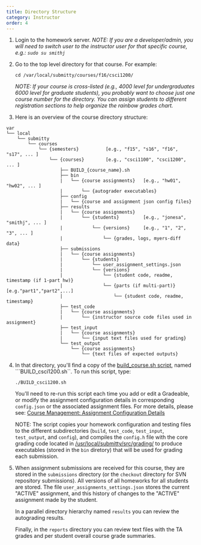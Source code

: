 ```yaml
---
title: Directory Structure
category: Instructor
order: 4
---
```


1. Login to the homework server.  _NOTE: If you are a developer/admin,
   you will need to switch user to the instructor user for that
   specific course, e.g.: `sudo su smithj`_


2. Go to the top level directory for that course.  For example:

   ``` 
   cd /var/local/submitty/courses/f16/csci1200/ 
   ```

   _NOTE: If your course is cross-listed (e.g., 4000 level for
   undergraduates 6000 level for graduate students), you probably want
   to choose just one course number for the directory.  You can assign
   students to different registration sections to help organize the
   rainbow grades chart._


3.  Here is an overview of the course directory structure:


   ```
   var
   └── local
       └── submitty
           └── courses
               └── {semesters}          [e.g., "f15", "s16", "f16", "s17", ... ]
                   └── {courses}        [e.g., "csci1100", "csci1200", ... ]
                       ├── BUILD_{course_name}.sh
                       ├── bin
                       |   └── {course assignments}   [e.g., "hw01", "hw02", ... ]
                       |       └── {autograder executables}
                       ├── config
                       |   └── {course and assignment json config files}
                       ├── results
                       |   └── {course assignments}
                       |       └── {students}         [e.g., "jonesa", "smithj", ... ]
                       |           └── {versions}     [e.g., "1", "2", "3", ... ]
                       |               └── {grades, logs, myers-diff data}
                       ├── submissions
                       |   └── {course assignments}
                       |       └── {students}
                       |           └── user_assignment_settings.json
                       |           └── {versions}
                       |               └── {student code, readme, timestamp (if 1-part hw)}
                       |               └── {parts (if multi-part)}[e.g."part1","part2",...]
                       |                   └── {student code, readme, timestamp}
                       ├── test_code
                       |   └── {course assignments}
                       |       └── {instructor source code files used in assignment}
                       ├── test_input
                       |   └── {course assignments}
                       |       └── {input text files used for grading}
                       └── test_output
                           └── {course assignments}
                               └── {text files of expected outputs}
   ```
   

4. In that directory, you'll find a copy of the [build_course.sh
   script](../blob/master/bin/build_course.sh), named
   ```BUILD_csci1200.sh``.  To run this script, type:

   ```
   ./BUILD_csci1200.sh 
   ```

   You'll need to re-run this script each time you add or edit a
   Gradeable, or modify the assignment configuration details in
   corresponding ``config.json`` or the associated assignment files.
   For more details, please see: [Course Management: Assignment
   Configuration Details](Assignment-Configuration)

   NOTE: The script copies your homework configuration and testing
   files to the different subdirectories (```build```,
   ```test_code```, ```test_input```, ```test_output```, and
   ```config```), and compiles the ```config.h``` file with the core
   grading code located in
   [/usr/local/submitty/src/grading/](https://github.com/Submitty/Submitty/tree/master/grading)
   to produce executables (stored in the ```bin``` diretory) that will
   be used for grading each submission.


5. When assignment submissions are received for this course, they are
   stored in the ``submissions`` directory (or the ``checkout``
   directory for SVN repository submissions).  All versions of all
   homeworks for all students are stored.  The file
   ``user_assignments_settings.json`` stores the current "ACTIVE"
   assignment, and this history of changes to the "ACTIVE" assignment
   made by the student.

   In a parallel directory hierarchy named ``results`` you can review
   the autograding results.

   Finally, in the ``reports`` directory you can review text files with
   the TA grades and per student overall course grade summaries.